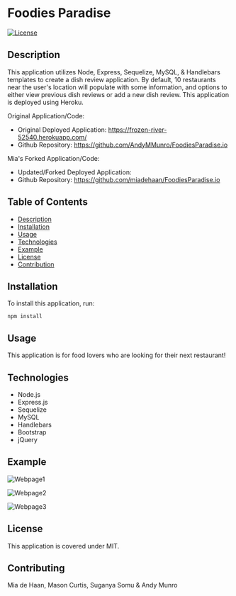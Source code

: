 # Foodies Paradise

[![License](https://img.shields.io/badge/License-MIT-blue.svg)](https://opensource.org/licenses/MIT)


## Description 
This application utilizes Node, Express, Sequelize, MySQL, & Handlebars templates to create a dish review application. By default, 10 restaurants near the user's location will populate with some information, and options to either view previous dish reviews or add a new dish review. This application is deployed using Heroku.

Original Application/Code:
- Original Deployed Application: https://frozen-river-52540.herokuapp.com/ 
- Github Repository: https://github.com/AndyMMunro/FoodiesParadise.io 

Mia's Forked Application/Code:
- Updated/Forked Deployed Application: 
- Github Repository: https://github.com/miadehaan/FoodiesParadise.io

## Table of Contents
- [Description](#Description)
- [Installation](#Installation)
- [Usage](#Usage)
- [Technologies](#Technologies)
- [Example](#Example)
- [License](#License)
- [Contribution](#Contribution)


## Installation
To install this application, run:

`npm install` 
    
## Usage
This application is for food lovers who are looking for their next restaurant!

## Technologies
- Node.js
- Express.js
- Sequelize
- MySQL
- Handlebars
- Bootstrap
- jQuery 

## Example

![Webpage1](public/assets/images/main_screenshot.PNG)

![Webpage2](public/assets/images/reviews_screenshot.PNG)

![Webpage3](public/assets/images/form_screenshot.PNG)

    
## License
This application is covered under MIT.
    
## Contributing
Mia de Haan, Mason Curtis, Suganya Somu & Andy Munro
    



